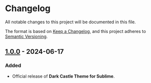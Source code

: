 # Changelog

All notable changes to this project will be documented in this file.

The format is based on [Keep a Changelog](https://keepachangelog.com/en/1.1.0/),
and this project adheres to [Semantic Versioning](https://semver.org/spec/v2.0.0.html).

## [1.0.0] - 2024-06-17

### Added

- Official release of **Dark Castle Theme for Sublime**.

[1.0.0]: https://github.com/scottgriv/Dark-Castle-Sublime/releases/tag/v1.0.0
